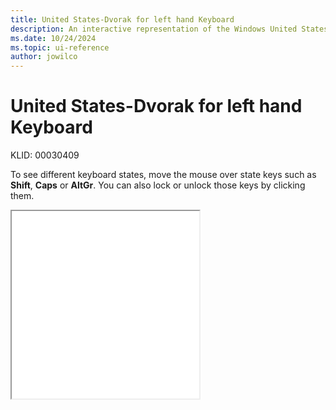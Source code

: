 ```yaml
---
title: United States-Dvorak for left hand Keyboard
description: An interactive representation of the Windows United States-Dvorak for left hand keyboard. To see different keyboard states, click or move the mouse over the state keys.
ms.date: 10/24/2024
ms.topic: ui-reference
author: jowilco
---
```


# United States-Dvorak for left hand Keyboard

KLID: 00030409

To see different keyboard states, move the mouse over state keys such as **Shift**, **Caps** or **AltGr**. You can also lock or unlock those keys by clicking them.

<iframe src="kbdusl.html" height="300"></iframe>
